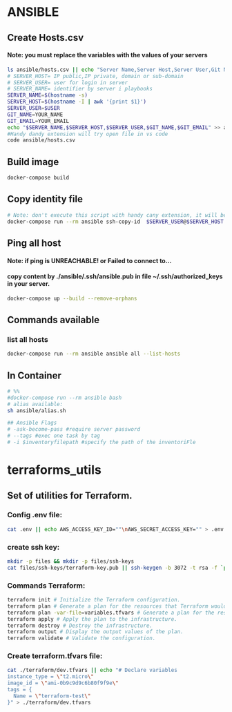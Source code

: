 # ANSIBLE
## Create Hosts.csv

#### Note: you must replace the variables with the values ​​of your servers

```bash
ls ansible/hosts.csv || echo "Server Name,Server Host,Server User,Git Name,Git Email" > ansible/hosts.csv
# SERVER_HOST= IP public,IP private, domain or sub-domain
# SERVER_USER= user for login in server
# SERVER_NAME= identifier by server i playbooks
SERVER_NAME=$(hostname -s)
SERVER_HOST=$(hostname -I | awk '{print $1}')
SERVER_USER=$USER
GIT_NAME=YOUR_NAME
GIT_EMAIL=YOUR_EMAIL
echo "$SERVER_NAME,$SERVER_HOST,$SERVER_USER,$GIT_NAME,$GIT_EMAIL" >> ansible/hosts.csv
#Handy dandy extension will try open file in vs code
code ansible/hosts.csv

```

## Build image

```bash
docker-compose build
```

## Copy identity file 

```bash
# Note: don't execute this script with handy cany extension, it will be executed with terminal
docker-compose run --rm ansible ssh-copy-id  $SERVER_USER@$SERVER_HOST

```

## Ping all host
#### Note: if ping is UNREACHABLE! or Failed to connect to...
#### copy content by ./ansible/.ssh/ansible.pub in file ~/.ssh/authorized_keys in your server.

```bash
docker-compose up --build --remove-orphans
```

## Commands available
### list all hosts

```bash
docker-compose run --rm ansible ansible all --list-hosts
```

## In Container

```bash
# %%
#docker-compose run --rm ansible bash
# alias available:
sh ansible/alias.sh

## Ansible Flags
# -ask-become-pass #require server password
# --tags #exec one task by tag
# -i $inventoryfilepath #specify the path of the inventoriFle
```
# terraforms_utils
## Set of utilities for Terraform.
### Config .env file:

```bash
cat .env || echo AWS_ACCESS_KEY_ID=""\nAWS_SECRET_ACCESS_KEY="" > .env
```

### create ssh key:

```bash
mkdir -p files && mkdir -p files/ssh-keys
cat files/ssh-keys/terraform-key.pub || ssh-keygen -b 3072 -t rsa -f `pwd`/files/ssh-keys/terraform-key -q -N '' -C 'Terraform'
```

### Commands Terraform:

```bash
terraform init # Initialize the Terraform configuration.
terraform plan # Generate a plan for the resources that Terraform would create.
terraform plan -var-file=variables.tfvars # Generate a plan for the resources that Terraform would create.
terraform apply # Apply the plan to the infrastructure.
terraform destroy # Destroy the infrastructure.
terraform output # Display the output values of the plan.
terraform validate # Validate the configuration.
```

### Create terraform.tfvars file:

```bash
cat ./terraform/dev.tfvars || echo "# Declare variables
instance_type = \"t2.micro\"
image_id = \"ami-0b9c9d9c6b80f9f9e\"
tags = {
  Name = \"terraform-test\"
}" > ./terraform/dev.tfvars
```